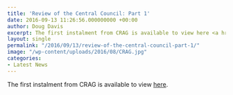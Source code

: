 ```yaml
---
title: 'Review of the Central Council: Part 1'
date: 2016-09-13 11:26:56.000000000 +00:00
author: Doug Davis
excerpt: The first instalment from CRAG is available to view here <a href="http://cccbr.org.uk/2016/09/13/review-of-the-central-council-part-1/">[...]</a>
layout: single
permalink: "/2016/09/13/review-of-the-central-council-part-1/"
image: "/wp-content/uploads/2016/08/CRAG.jpg"
categories:
- Latest News
---
```

The first instalment from CRAG is available to view [here](http:///review/part1/).
